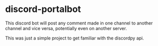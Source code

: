 # discord-portalbot

This discord bot will post any comment made in one channel to another channel and vice versa, potentially even on another server.

This was just a simple project to get familiar with the discordpy api.
